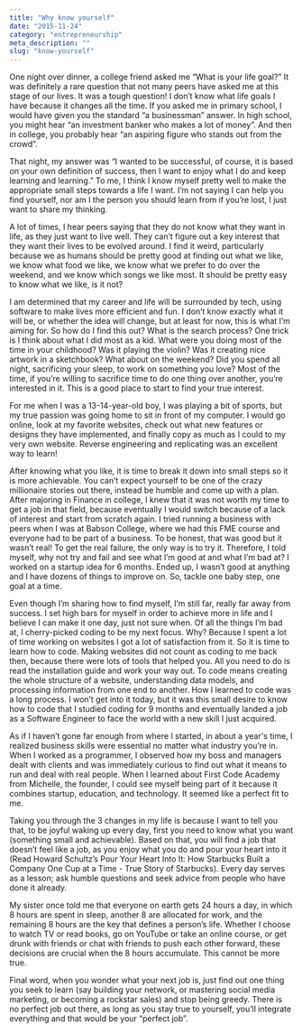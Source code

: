 ```yaml
---
title: "Why know yourself"
date: "2015-11-24"
category: "entrepreneurship"
meta_description: ""
slug: "know-yourself"
---
```


One night over dinner, a college friend asked me “What is your life goal?” It was definitely a rare question that not many peers have asked me at this stage of our lives. It was a tough question! I don’t know what life goals I have because it changes all the time. If you asked me in primary school, I would have given you the standard “a businessman” answer. In high school, you might hear “an investment banker who makes a lot of money”. And then in college, you probably hear “an aspiring figure who stands out from the crowd”.

That night, my answer was “I wanted to be successful, of course, it is based on your own definition of success, then I want to enjoy what I do and keep learning and learning.” To me, I think I know myself pretty well to make the appropriate small steps towards a life I want. I’m not saying I can help you find yourself, nor am I the person you should learn from if you’re lost, I just want to share my thinking.

A lot of times, I hear peers saying that they do not know what they want in life, as they just want to live well. They can’t figure out a key interest that they want their lives to be evolved around. I find it weird, particularly because we as humans should be pretty good at finding out what we like, we know what food we like, we know what we prefer to do over the weekend, and we know which songs we like most. It should be pretty easy to know what we like, is it not?

I am determined that my career and life will be surrounded by tech, using software to make lives more efficient and fun. I don’t know exactly what it will be, or whether the idea will change, but at least for now, this is what I’m aiming for. So how do I find this out? What is the search process? One trick is I think about what I did most as a kid. What were you doing most of the time in your childhood? Was it playing the violin? Was it creating nice artwork in a sketchbook? What about on the weekend? Did you spend all night, sacrificing your sleep, to work on something you love? Most of the time, if you’re willing to sacrifice time to do one thing over another, you’re interested in it. This is a good place to start to find your true interest.

For me when I was a 13-14-year-old boy, I was playing a bit of sports, but my true passion was going home to sit in front of my computer. I would go online, look at my favorite websites, check out what new features or designs they have implemented, and finally copy as much as I could to my very own website. Reverse engineering and replicating was an excellent way to learn!

After knowing what you like, it is time to break it down into small steps so it is more achievable. You can’t expect yourself to be one of the crazy millionaire stories out there, instead be humble and come up with a plan. After majoring in Finance in college, I knew that it was not worth my time to get a job in that field, because eventually I would switch because of a lack of interest and start from scratch again. I tried running a business with peers when I was at Babson College, where we had this FME course and everyone had to be part of a business. To be honest, that was good but it wasn’t real! To get the real failure, the only way is to try it. Therefore, I told myself, why not try and fail and see what I’m good at and what I’m bad at? I worked on a startup idea for 6 months. Ended up, I wasn’t good at anything and I have dozens of things to improve on. So, tackle one baby step, one goal at a time.

Even though I’m sharing how to find myself, I’m still far, really far away from success. I set high bars for myself in order to achieve more in life and I believe I can make it one day, just not sure when. Of all the things I’m bad at, I cherry-picked coding to be my next focus. Why? Because I spent a lot of time working on websites I got a lot of satisfaction from it. So it is time to learn how to code. Making websites did not count as coding to me back then, because there were lots of tools that helped you. All you need to do is read the installation guide and work your way out. To code means creating the whole structure of a website, understanding data models, and processing information from one end to another. How I learned to code was a long process. I won’t get into it today, but it was this small desire to know how to code that I studied coding for 9 months and eventually landed a job as a Software Engineer to face the world with a new skill I just acquired.

As if I haven’t gone far enough from where I started, in about a year's time, I realized business skills were essential no matter what industry you’re in. When I worked as a programmer, I observed how my boss and managers dealt with clients and was immediately curious to find out what it means to run and deal with real people. When I learned about First Code Academy from Michelle, the founder, I could see myself being part of it because it combines startup, education, and technology. It seemed like a perfect fit to me.

Taking you through the 3 changes in my life is because I want to tell you that, to be joyful waking up every day, first you need to know what you want (something small and achievable). Based on that, you will find a job that doesn’t feel like a job, as you enjoy what you do and pour your heart into it (Read Howard Schultz’s Pour Your Heart Into It: How Starbucks Built a Company One Cup at a Time - True Story of Starbucks). Every day serves as a lesson; ask humble questions and seek advice from people who have done it already.

My sister once told me that everyone on earth gets 24 hours a day, in which 8 hours are spent in sleep, another 8 are allocated for work, and the remaining 8 hours are the key that defines a person’s life. Whether I choose to watch TV or read books, go on YouTube or take an online course, or get drunk with friends or chat with friends to push each other forward, these decisions are crucial when the 8 hours accumulate. This cannot be more true.

Final word, when you wonder what your next job is, just find out one thing you seek to learn (say building your network, or mastering social media marketing, or becoming a rockstar sales) and stop being greedy. There is no perfect job out there, as long as you stay true to yourself, you’ll integrate everything and that would be your “perfect job”.